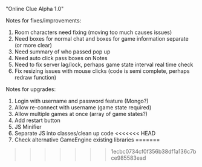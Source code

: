 "Online Clue Alpha 1.0"

Notes for fixes/improvements:
1.  Room characters need fixing (moving too much causes issues)
2.  Need boxes for normal chat and boxes for game information separate (or more clear)
3.  Need summary of who passed pop up
4.  Need auto click pass boxes on Notes
5.  Need to fix server lag/lock, perhaps game state interval real time check
6.  Fix resizing issues with mouse clicks (code is semi complete, perhaps redraw function)


Notes for upgrades:

1.  Login with username and password feature (Mongo?)
2.  Allow re-connect with username (game state required)
3.  Allow multiple games at once (array of game states?)
4.  Add restart button
5.  JS Minifier
6.  Separate JS into classes/clean up code
<<<<<<< HEAD
7.  Check alternative GameEngine existing libraries
=======
>>>>>>> 1ecbc0734cf0f356b38df1a136c7bce985583ead
